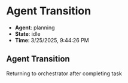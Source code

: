 # Agent Transition

- **Agent**: planning
- **State**: idle
- **Time**: 3/25/2025, 9:44:26 PM

## Agent Transition

Returning to orchestrator after completing task

